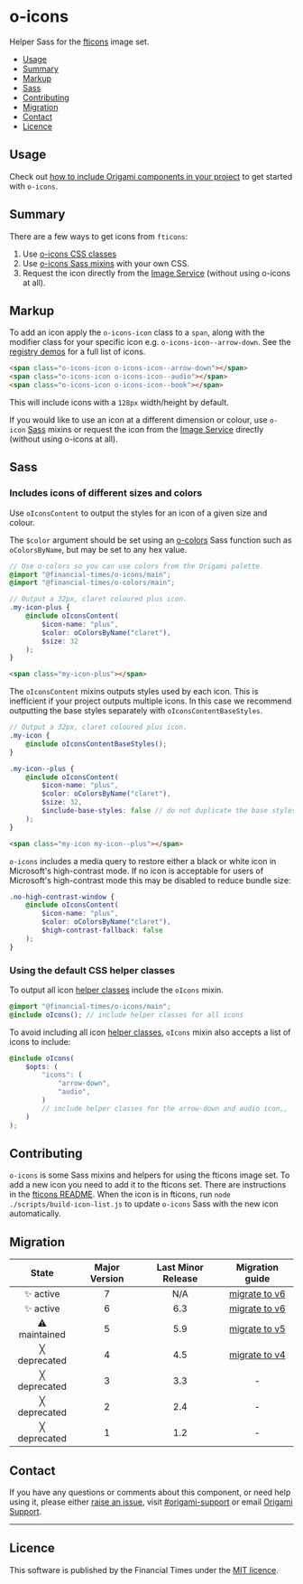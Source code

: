 # o-icons

Helper Sass for the [fticons](http://registry.origami.ft.com/components/fticons) image set.

- [Usage](#usage)
- [Summary](#summary)
- [Markup](#markup)
- [Sass](#sass)
- [Contributing](#contributing)
- [Migration](#migration)
- [Contact](#contact)
- [Licence](#licence)

## Usage

Check out [how to include Origami components in your project](https://origami.ft.com/documentation/components/#including-origami-components-in-your-project) to get started with `o-icons`.

## Summary

There are a few ways to get icons from `fticons`:

1.  Use [o-icons CSS classes](#markup)
2.  Use [o-icons Sass mixins](#sass) with your own CSS.
3.  Request the icon directly from the [Image Service](https://www.ft.com/__origami/service/image/v2/docs/url-builder?url=fticon-v1%3Aarrow-down&preview=true) (without using o-icons at all).

## Markup

To add an icon apply the `o-icons-icon` class to a `span`, along with the modifier class for your specific icon e.g. `o-icons-icon--arrow-down`. See the [registry demos](https://registry.origami.ft.com/components/o-icons) for a full list of icons.

```html
<span class="o-icons-icon o-icons-icon--arrow-down"></span>
<span class="o-icons-icon o-icons-icon--audio"></span>
<span class="o-icons-icon o-icons-icon--book"></span>
```

This will include icons with a `128px` width/height by default.

If you would like to use an icon at a different dimension or colour, use `o-icon` [Sass](#sass) mixins or request the icon from the [Image Service](https://www.ft.com/__origami/service/image/v2/docs/url-builder?url=fticon-v1%3Aarrow-down&preview=true) directly (without using o-icons at all).

## Sass

### Includes icons of different sizes and colors

Use `oIconsContent` to output the styles for an icon of a given size and colour.

The `$color` argument should be set using an [o-colors](https://registry.origami.ft.com/components/o-colors) Sass function such as `oColorsByName`, but may be set to any hex value.

```scss
// Use o-colors so you can use colors from the Origami palette.
@import "@financial-times/o-icons/main";
@import "@financial-times/o-colors/main";

// Output a 32px, claret coloured plus icon.
.my-icon-plus {
	@include oIconsContent(
		$icon-name: "plus",
		$color: oColorsByName("claret"),
		$size: 32
	);
}
```

```html
<span class="my-icon-plus"></span>
```

The `oIconsContent` mixins outputs styles used by each icon. This is inefficient if your project outputs multiple icons. In this case we recommend outputting the base styles separately with `oIconsContentBaseStyles`.

```scss
// Output a 32px, claret coloured plus icon.
.my-icon {
	@include oIconsContentBaseStyles();
}

.my-icon--plus {
	@include oIconsContent(
		$icon-name: "plus",
		$color: oColorsByName("claret"),
		$size: 32,
		$include-base-styles: false // do not duplicate the base styles
	);
}
```

```html
<span class="my-icon my-icon--plus"></span>
```

`o-icons` includes a media query to restore either a black or white icon in Microsoft's high-contrast mode. If no icon is acceptable for users of Microsoft's high-contrast mode this may be disabled to reduce bundle size:

```scss
.no-high-contrast-window {
	@include oIconsContent(
		$icon-name: "plus",
		$color: oColorsByName("claret"),
		$high-contrast-fallback: false
	);
}
```

### Using the default CSS helper classes

To output all icon [helper classes](#markup) include the `oIcons` mixin.

```scss
@import "@financial-times/o-icons/main";
@include oIcons(); // include helper classes for all icons
```

To avoid including all icon [helper classes](#markup), `oIcons` mixin also accepts a list of icons to include:

```scss
@include oIcons(
	$opts: (
		"icons": (
			"arrow-down",
			"audio",
		)
		// include helper classes for the arrow-down and audio icon,,
	)
);
```

## Contributing

`o-icons` is some Sass mixins and helpers for using the fticons image set. To add a new icon you need to add it to the fticons set. There are instructions in the [fticons README](http://github.com/financial-times/fticon). When the icon is in fticons, run `node ./scripts/build-icon-list.js` to update `o-icons` Sass with the new icon automatically.

## Migration

|    State     | Major Version | Last Minor Release |                    Migration guide                    |
| :----------: | :-----------: | :----------------: | :---------------------------------------------------: |
|  ✨ active   |       7       |        N/A         | [migrate to v6](MIGRATION.md#migrating-from-v6-to-v7) |
|  ✨ active   |       6       |        6.3         | [migrate to v6](MIGRATION.md#migrating-from-v5-to-v6) |
| ⚠ maintained |       5       |        5.9         | [migrate to v5](MIGRATION.md#migrating-from-v4-to-v5) |
| ╳ deprecated |       4       |        4.5         | [migrate to v4](MIGRATION.md#migrating-from-v3-to-v4) |
| ╳ deprecated |       3       |        3.3         |                           -                           |
| ╳ deprecated |       2       |        2.4         |                           -                           |
| ╳ deprecated |       1       |        1.2         |                           -                           |

## Contact

If you have any questions or comments about this component, or need help using it, please either [raise an issue](https://github.com/Financial-Times/o-icons/issues), visit [#origami-support](https://financialtimes.slack.com/messages/origami-support/) or email [Origami Support](mailto:origami-support@ft.com).

---

## Licence

This software is published by the Financial Times under the [MIT licence](http://opensource.org/licenses/MIT).
